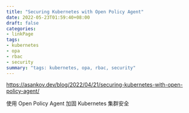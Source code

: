 ```yaml
---
title: "Securing Kubernetes with Open Policy Agent"
date: 2022-05-23T01:59:40+08:00
draft: false
categories:
- linkPage
tags:
- kubernetes
- opa
- rbac
- security
summary: "tags: kubernetes, opa, rbac, security"
---
```


https://asankov.dev/blog/2022/04/21/securing-kubernetes-with-open-policy-agent/

使用 Open Policy Agent 加固 Kubernetes 集群安全
